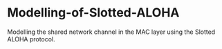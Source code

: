 # Modelling-of-Slotted-ALOHA
Modelling the shared network channel in the MAC layer using the Slotted ALOHA protocol.
